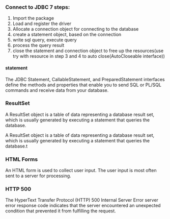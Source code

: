### Connect to JDBC 7 steps:
1.	Import the package
2.	Load and register the driver
3.	Allocate a connection object for connecting to the database
4.	create a statement object, based on the connection
5.	write sql query, execute query
6.	process the query result
7.	close the statement and connection object to free up the resources(use try with resource in step 3 and 4 to auto close(AutoCloseable interface))

#### statement
The JDBC Statement, CallableStatement, and PreparedStatement interfaces define the methods and properties that enable you to send SQL or PL/SQL commands and receive data from your database. 

### ResultSet 
A ResultSet object is a table of data representing a database result set, which is usually generated by executing a statement that queries the database.

A ResultSet object is a table of data representing a database result set, which is usually generated by executing a statement that queries the database.t


### HTML Forms
An HTML form is used to collect user input. The user input is most often sent to a server for processing.


### HTTP 500
The HyperText Transfer Protocol (HTTP) 500 Internal Server Error server error response code indicates that the server encountered an unexpected condition that prevented it from fulfilling the request. 
